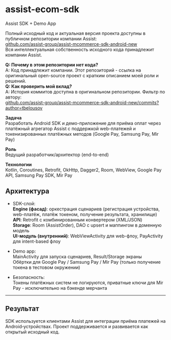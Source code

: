 # assist-ecom-sdk

Assist SDK + Demo App

Полный исходный код и актуальная версия проекта доступны в публичном репозитории компании Assist:  
[github.com/assist-group/assist-mcommerce-sdk-android-new](https://github.com/assist-group/assist-mcommerce-sdk-android-new)  
Вся интеллектуальная собственность исходного кода принадлежит компании Assist.

**Q: Почему в этом репозитории нет кода?**  
A: Код принадлежит компании. Этот репозиторий - ссылка на оригинальный open-source проект с кратким описанием моей роли и решений.  
**Q: Как проверить мой вклад?**  
A: История коммитов доступна в оригинальном репозитории. Фильтр по автору:  
[github.com/assist-group/assist-mcommerce-sdk-android-new/commits?author=tbelousov](https://github.com/assist-group/assist-mcommerce-sdk-android-new/commits?author=tbelousov)

**Задача**  
Разработать Android SDK и демо-приложение для приёма оплат через платёжный агрегатор Assist с поддержкой web-платежей и токенизированных платёжных методов (Google Pay, Samsung Pay, Mir Pay)  

**Роль**  
Ведущий разработчик/архитектор (end-to-end)  

**Технологии**  
Kotlin, Coroutines, Retrofit, OkHttp, Dagger2, Room, WebView, Google Pay API, Samsung Pay SDK, Mir Pay

## Архитектура

- SDK-слой:  
**Engine (фасад)**: оркестрация сценариев (регистрация устройства, web-платёж, платёж токеном, получение результата, хранилище)  
**API**: Retrofit с комбинированным конвертером (XML/JSON)  
**Storage**: Room (AssistOrder), DAO с upsert и маппингом в доменную модель  
**UI-модуль (внутренний)**: WebViewActivity для web-флоу, PayActivity для intent-based флоу

- Demo app:  
MainActivity для запуска сценариев, Result/Storage экраны  
Обёртки для Google Pay / Samsung Pay / Mir Pay (только получение токена в тестовом окружении)

- Безопасность:  
Токены платёжных систем не логируются, приватные ключи для Mir Pay - исключительно на бэкенде мерчанта

---

## Результат

SDK используется клиентами Assist для интеграции приёма платежей на Android‑устройствах. Проект поддерживается и развивается как открытый исходный код.
